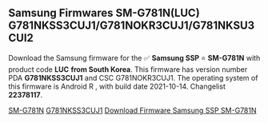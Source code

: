 <h2>Samsung Firmwares SM-G781N(LUC) G781NKSS3CUJ1/G781NOKR3CUJ1/G781NKSU3CUI2</h2>
Download the Samsung firmware for the ✅ <strong>Samsung SSP </strong> ⭐ <strong>SM-G781N</strong> with product code <strong>LUC</strong> <strong> from South Korea</strong>. This firmware has version number PDA <strong>G781NKSS3CUJ1</strong> and CSC G781NOKR3CUJ1. The operating system of this firmware is Android R , with build date 2021-10-14. Changelist <strong>22378117</strong>.


[SM-G781N](https://samfirm.shop/samsung/model/SM-G781N)
[G781NKSS3CUJ1](https://samfirm.shop/samsung/pda/G781NKSS3CUJ1)
[Download Firmware Samsung SSP SM-G781N](https://samfirm.shop/samsung/firmware/465154)
